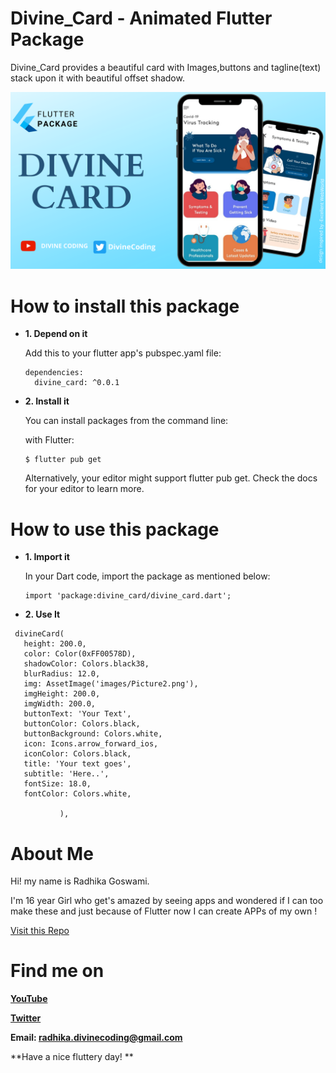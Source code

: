 # Divine_Card - Animated Flutter Package

Divine_Card provides a beautiful card with Images,buttons and tagline(text) stack upon it with beautiful offset shadow.

<img src="banners.png"  />

# How to install this package

  - **1. Depend on it**

    Add this to your flutter app's pubspec.yaml file:
    
    ```
    dependencies:
      divine_card: ^0.0.1
    ```
    
  - **2. Install it**
    
    You can install packages from the command line:

    with Flutter:
    
    ```
    $ flutter pub get
    ```
    
    Alternatively, your editor might support flutter pub get. Check the docs for your editor to learn more.
    
# How to use this package

  - **1. Import it**
  
    In your Dart code, import the package as mentioned below:
    
    ```
    import 'package:divine_card/divine_card.dart';
    ```
    
  - **2. Use It**
  
  ```
   divineCard(
     height: 200.0,
     color: Color(0xFF00578D),
     shadowColor: Colors.black38,
     blurRadius: 12.0,
     img: AssetImage('images/Picture2.png'),
     imgHeight: 200.0,
     imgWidth: 200.0,
     buttonText: 'Your Text',
     buttonColor: Colors.black,
     buttonBackground: Colors.white,
     icon: Icons.arrow_forward_ios,
     iconColor: Colors.black,
     title: 'Your text goes',
     subtitle: 'Here..',
     fontSize: 18.0,
     fontColor: Colors.white,
 
             ),
  ```

# About Me

Hi! my name is Radhika Goswami.

I'm 16 year Girl who get's amazed by seeing apps and wondered if I can too make these and just because of
Flutter now I can create APPs of my own !
 
[Visit this Repo](https://github.com/RadhikaGoswamiDivineCoding)

# Find me on

**[YouTube](https://www.youtube.com/channel/UC96JyllXkE4_Gfh9eLyaovw)**

**[Twitter](https://twitter.com/DivineCoding)**


**Email: radhika.divinecoding@gmail.com**

**Have a nice fluttery day! **